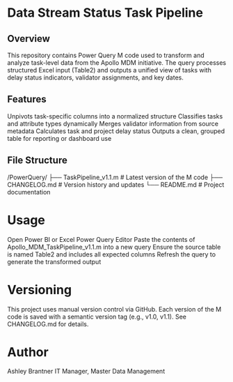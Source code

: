 # Data Stream Status Task Pipeline
## Overview
This repository contains Power Query M code used to transform and analyze task-level data from the Apollo MDM initiative. The query processes structured Excel input (Table2) and outputs a unified view of tasks with delay status indicators, validator assignments, and key dates.

## Features
Unpivots task-specific columns into a normalized structure
Classifies tasks and attribute types dynamically
Merges validator information from source metadata
Calculates task and project delay status
Outputs a clean, grouped table for reporting or dashboard use

## File Structure
/PowerQuery/
├── TaskPipeline_v1.1.m   # Latest version of the M code
├── CHANGELOG.md                     # Version history and updates
└── README.md                        # Project documentation

# Usage
Open Power BI or Excel Power Query Editor
Paste the contents of Apollo_MDM_TaskPipeline_v1.1.m into a new query
Ensure the source table is named Table2 and includes all expected columns
Refresh the query to generate the transformed output

# Versioning
This project uses manual version control via GitHub. Each version of the M code is saved with a semantic version tag (e.g., v1.0, v1.1). See CHANGELOG.md for details.

# Author
Ashley Brantner
IT Manager, Master Data Management
